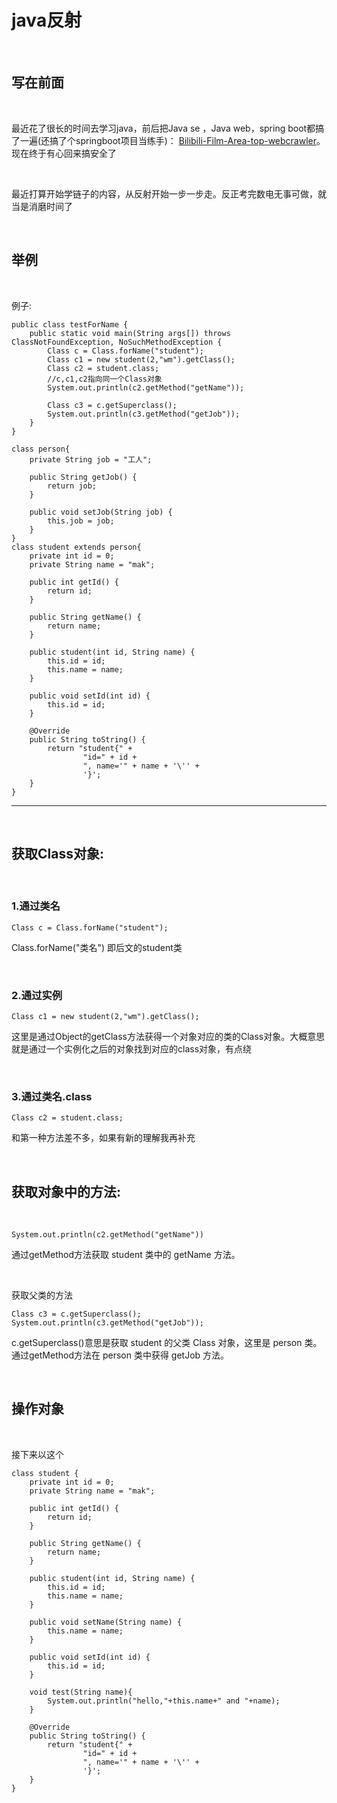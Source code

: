 # java反射

<br>


## 写在前面

<br>

最近花了很长的时间去学习java，前后把Java se ，Java web，spring boot都搞了一遍(还搞了个springboot项目当练手)：
[Bilibili-Film-Area-top-webcrawler](https://github.com/54huarui/Bilibili-Film-Area-top-webcrawler)。现在终于有心回来搞安全了

<br>

最近打算开始学链子的内容，从反射开始一步一步走。反正考完数电无事可做，就当是消磨时间了

<br>

## 举例

<br>

例子:

````
public class testForName {
    public static void main(String args[]) throws ClassNotFoundException, NoSuchMethodException {
        Class c = Class.forName("student");
        Class c1 = new student(2,"wm").getClass();
        Class c2 = student.class;
        //c,c1,c2指向同一个Class对象
        System.out.println(c2.getMethod("getName"));
 
        Class c3 = c.getSuperclass();
        System.out.println(c3.getMethod("getJob"));
    }
}
 
class person{
    private String job = "工人";
 
    public String getJob() {
        return job;
    }
 
    public void setJob(String job) {
        this.job = job;
    }
}
class student extends person{
    private int id = 0;
    private String name = "mak";
 
    public int getId() {
        return id;
    }
 
    public String getName() {
        return name;
    }
 
    public student(int id, String name) {
        this.id = id;
        this.name = name;
    }
 
    public void setId(int id) {
        this.id = id;
    }
 
    @Override
    public String toString() {
        return "student{" +
                "id=" + id +
                ", name='" + name + '\'' +
                '}';
    }
}

````

---------------------------------------

<br>

## **获取Class对象:**

<br>

### 1.通过类名

````
Class c = Class.forName("student");
````

Class.forName("类名") 即后文的student类

<br>

### 2.通过实例

````
Class c1 = new student(2,"wm").getClass();
````

这里是通过Object的getClass方法获得一个对象对应的类的Class对象。大概意思就是通过一个实例化之后的对象找到对应的class对象，有点绕

<br>

### 3.通过类名.class

````
Class c2 = student.class;
````

和第一种方法差不多，如果有新的理解我再补充

<br>

## **获取对象中的方法:**

<br>

````
System.out.println(c2.getMethod("getName"))
````

通过getMethod方法获取 student 类中的 getName 方法。

<br>

获取父类的方法
````
Class c3 = c.getSuperclass();
System.out.println(c3.getMethod("getJob"));

````

c.getSuperclass()意思是获取 student 的父类 Class 对象，这里是 person 类。
通过getMethod方法在 person 类中获得 getJob 方法。

<br>

## 操作对象

<br>

接下来以这个

````
class student {
    private int id = 0;
    private String name = "mak";
 
    public int getId() {
        return id;
    }
 
    public String getName() {
        return name;
    }
 
    public student(int id, String name) {
        this.id = id;
        this.name = name;
    }
 
    public void setName(String name) {
        this.name = name;
    }
 
    public void setId(int id) {
        this.id = id;
    }
 
    void test(String name){
        System.out.println("hello,"+this.name+" and "+name);
    }
 
    @Override
    public String toString() {
        return "student{" +
                "id=" + id +
                ", name='" + name + '\'' +
                '}';
    }
}
````